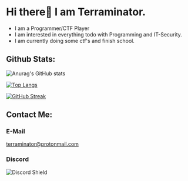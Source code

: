 
# Hi there👋 I am Terraminator. 
- I am a Programmer/CTF Player 
- I am interested in everything todo with Programming and IT-Security.  
- I am currently doing some ctf's and finish school.

## Github Stats:
![Anurag's GitHub stats](https://github-readme-stats.vercel.app/api?username=TERRAMINATOR&count_private=true&show_icons=true&theme=radical)

[![Top Langs](https://github-readme-stats.vercel.app/api/top-langs/?username=TERRAMINATOR&hide=javascript,html&theme=radical)](https://github.com/anuraghazra/github-readme-stats)  

[![GitHub Streak](https://github-readme-streak-stats.herokuapp.com/?user=Terraminator&theme=radical&currStreakNum=2FD3EB&fire=pink&sideLabels=F00)](https://git.io/streak-stats)




## Contact Me:

### E-Mail
terraminator@protonmail.com

### Discord
![Discord Shield](https://discord.c99.nl/widget/theme-4/583579616749420545.png?style=shield)

 

